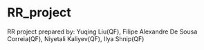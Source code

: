 # RR_project
RR project prepared by: Yuqing Liu(QF), Filipe Alexandre De Sousa Correia(QF),  Niyetali Kaliyev(QF),  Ilya Shnip(QF)
